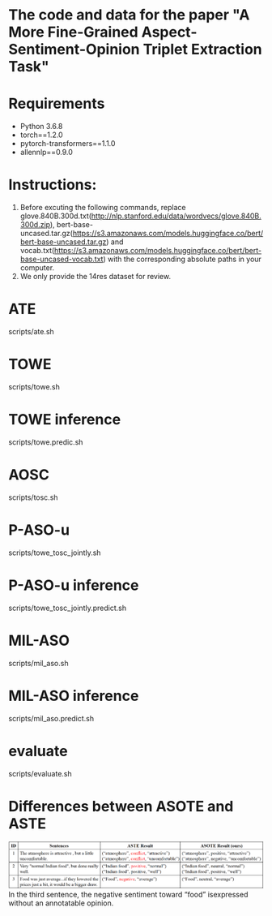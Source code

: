 # The code and data for the paper "A More Fine-Grained Aspect-Sentiment-Opinion Triplet Extraction Task"

# Requirements
- Python 3.6.8
- torch==1.2.0
- pytorch-transformers==1.1.0
- allennlp==0.9.0

# Instructions:
1. Before excuting the following commands, replace glove.840B.300d.txt(http://nlp.stanford.edu/data/wordvecs/glove.840B.300d.zip), bert-base-uncased.tar.gz(https://s3.amazonaws.com/models.huggingface.co/bert/bert-base-uncased.tar.gz) and vocab.txt(https://s3.amazonaws.com/models.huggingface.co/bert/bert-base-uncased-vocab.txt) with the corresponding absolute paths in your computer. 
2. We only provide the 14res dataset for review.

# ATE
scripts/ate.sh

# TOWE
scripts/towe.sh

# TOWE inference
scripts/towe.predic.sh

# AOSC
scripts/tosc.sh

# P-ASO-u
scripts/towe_tosc_jointly.sh

# P-ASO-u inference
scripts/towe_tosc_jointly.predict.sh

# MIL-ASO
scripts/mil_aso.sh

# MIL-ASO inference
scripts/mil_aso.predict.sh

# evaluate
scripts/evaluate.sh

# Differences between ASOTE and ASTE
![](figures/asote_vs_aste.png)
In the third sentence, the negative sentiment toward “food” isexpressed without an annotatable opinion.
